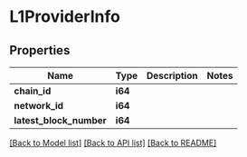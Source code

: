 # L1ProviderInfo

## Properties

Name | Type | Description | Notes
------------ | ------------- | ------------- | -------------
**chain_id** | **i64** |  | 
**network_id** | **i64** |  | 
**latest_block_number** | **i64** |  | 

[[Back to Model list]](../README.md#documentation-for-models) [[Back to API list]](../README.md#documentation-for-api-endpoints) [[Back to README]](../README.md)


